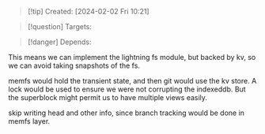 
>[!tip] Created: [2024-02-02 Fri 10:21]

>[!question] Targets: 

>[!danger] Depends: 

This means we can implement the lightning fs module, but backed by kv, so we can avoid taking snapshots of the fs.

memfs would hold the transient state, and then git would use the kv store.
A lock would be used to ensure we were not corrupting the indexeddb.
But the superblock might permit us to have multiple views easily.

skip writing head and other info, since branch tracking would be done in memfs layer.